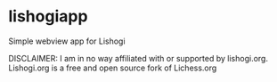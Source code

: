 # lishogiapp
Simple webview app for Lishogi

DISCLAIMER: I am in no way affiliated with or supported by lishogi.org. Lishogi.org is a free and open source fork of Lichess.org
